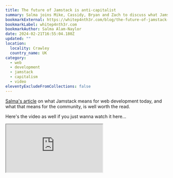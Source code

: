 ```yaml
---
title: The future of Jamstack is anti-capitalist
summary: Salma joins Mike, Cassidy, Bryan and Zach to discuss what Jamstack means for web development today, and what that means for the community.
bookmarkExternal: https://whitep4nth3r.com/blog/the-future-of-jamstack-is-anti-capitalist/
bookmarkLabel: whitep4nth3r.com
bookmarkAuthor: Salma Alam-Naylor
date: 2024-02-21T16:55:04.180Z
updated: ""
location:
  locality: Crawley
  country_name: UK
category:
  - web
  - development
  - jamstack
  - capitalism
  - video
eleventyExcludeFromCollections: false
---
```


[Salma's article](https://whitep4nth3r.com/blog/the-future-of-jamstack-is-anti-capitalist/) on what Jamstack means for web development today, and what that means for the community, is well worth the read.

Here's the video as well if you just wanna watch it here...

<div class="video">
	<div class="video--inner">
		<iframe src="https://www.youtube-nocookie.com/embed/Nn0kBdwGa78?si=YnEhbrRHNeRfXVcu" title="YouTube video player." allow="encrypted-media; picture-in-picture" allowfullscreen></iframe>
	</div>
</div>

